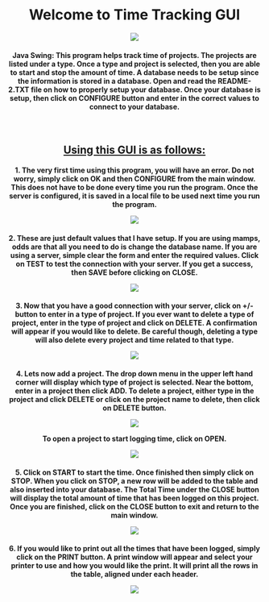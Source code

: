 
<h1 align="center">Welcome to Time Tracking GUI</h1>

<p align="center"><img src="images/main_image.jpg"></p>
<!-- ![main image](images/main_image.jpg) -->

<h4 align="center">
  Java Swing: This program helps track time of projects.  The projects are listed under a type.  Once a type and project is selected, then you are able to start and stop the amount of time.  A database needs to be setup since the information is stored in a database.  Open and read the README-2.TXT file on how to properly setup your database.  Once your database is setup, then click on CONFIGURE button and enter in the correct values to connect to your database.
</h4>
<br>

<h2 align="center" style="text-decoration: underline;">Using this GUI is as follows:</h2>

<h4 align="center">
    1. The very first time using this program, you will have an error.  Do not worry, simply click on OK and then CONFIGURE from the main window.  This does not have to be done every time you run the program.  Once the server is configured, it is saved in a local file to be used next time you run the program.  
<p align="center"><img src="images/error_on_startup.jpg"></p>
  <!-- ![number image](/images/number_type.jpg "Selecting Number Type") -->
</h4>

<h4 align="center">
    2. These are just default values that I have setup.  If you are using mamps, odds are that all you need to do is change the database name.  If you are using a server, simple clear the form and enter the required values.  Click on TEST to test the connection with your server.  If you get a success, then SAVE before clicking on CLOSE.
<p align="center"><img src="images/config_database.jpg"></p>
  <!-- ![add number image](/images/add_number.jpg "Typing in the textbox") -->
</h4>

<h4 align="center">
    3. Now that you have a good connection with your server, click on +/- button to enter in a type of project. If you ever want to delete a type of project, enter in the type of project and click on DELETE.  A confirmation will appear if you would like to delete.  Be careful though, deleting a type will also delete every project and time related to that type.   
<p align="center"><img src="images/add_type.jpg"></p>
  <!-- ![added image](/images/added.jpg "Value added") -->
</h4>

<h4 align="center">
    4. Lets now add a project.  The drop down menu in the upper left hand corner will display which type of project is selected.  Near the bottom, enter in a project then click ADD.  To delete a project, either type in the project and click DELETE or click on the project name to delete, then click on DELETE button.   
<p align="center"><img src="images/test_project.jpg"></p>
To open a project to start logging time, click on OPEN.
<p align="center"><img src="images/test_project2.jpg"></p>
  <!-- ![added image](/images/added.jpg "Value added") -->
</h4>

<h4 align="center">
    5. Click on START to start the time.  Once finished then simply click on STOP.  When you click on STOP, a new row will be added to the table and also inserted into your database.  The Total Time under the CLOSE button will display the total amount of time that has been logged on this project. Once you are finished, click on the CLOSE button to exit and return to the main window.  
<p align="center"><img src="images/project_data.jpg"></p>
</h4>

<h4 align="center">
    6. If you would like to print out all the times that have been logged, simply click on the PRINT button.  A print window will appear and select your printer to use and how you would like the print.  It will print all the rows in the table, aligned under each header.     
<p align="center"><img src="images/data_print.jpg"></p>
</h4>

<!-- For more details see [GitHub Flavored Markdown](https://guides.github.com/features/mastering-markdown/). -->
<!-- You can use the [editor on GitHub](https://github.com/zuki07/Load_file/edit/master/README.md) to maintain and preview the content for your website in Markdown files. -->
